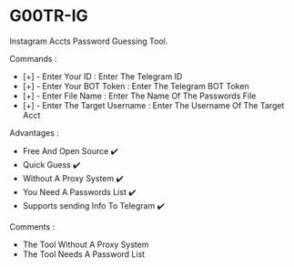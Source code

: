 # G00TR-IG
Instagram Accts Password Guessing Tool.

Commands :
- [+] - Enter Your ID : Enter The Telegram ID
- [+] - Enter Your BOT Token : Enter The Telegram BOT Token
- [+] - Enter File Name : Enter The Name Of The Passwords File
- [+] - Enter The Target Username : Enter The Username Of The Target Acct

Advantages :
- Free And Open Source ✔️
- Quick Guess ✔️
- Without A Proxy System ✔️
- You Need A Passwords List ✔️
- Supports sending Info To Telegram ✔️

Comments :
- The Tool Without A Proxy System
- The Tool Needs A Password List
